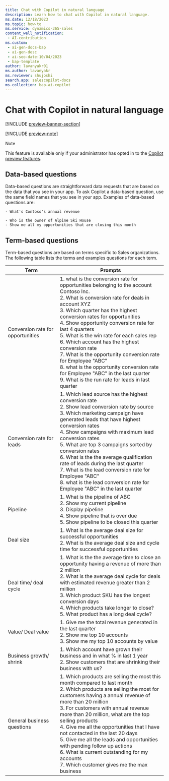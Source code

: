 ```yaml
---
title: Chat with Copilot in natural language
description: Learn how to chat with Copilot in natural language.
ms.date: 12/18/2023
ms.topic: how-to
ms.service: dynamics-365-sales
content_well_notification:
 - AI-contribution
ms.custom:
 - ai-gen-docs-bap
 - ai-gen-desc
 - ai-seo-date:10/04/2023
 - bap-template
author: lavanyakr01
ms.author: lavanyakr
ms.reviewer: shujoshi
search.app: salescopilot-docs
ms.collection: bap-ai-copilot
---
```


# Chat with Copilot in natural language

[!INCLUDE [preview-banner-section](~/../shared-content/shared/preview-includes/preview-banner-section.md)]

[!INCLUDE [preview-note](~/../shared-content/shared/preview-includes/preview-note.md)]

> [!NOTE]
> This feature is available only if your administrator has opted in to the [Copilot preview features](copilot-preview-features.md).

## Data-based questions

Data-based questions are straightforward data requests that are based on the data that you see in your app. To ask Copilot a data-based question, use the same field names that you see in your app. Examples of data-based questions are:
    
    - What's Contoso's annual revenue
    
    - Who is the owner of Alpine Ski House
    - Show me all my opportunities that are closing this month
    
## Term-based questions

Term-based questions are based on terms specific to Sales organizations. The following table lists the terms and examples questions for each term.

| Term | Prompts                                            |
|------|----------------------------------------------------|
| Conversion rate for opportunities | 1. what is the conversion rate for opportunities belonging to the account Contoso Inc. <br> 2. What is conversion rate for deals in account XYZ <br> 3. Which quarter has the highest conversion rates for opportunities <br> 4. Show opportunity conversion rate for last 4 quarters <br> 5. What is the win rate for each sales rep <br> 6. Which account has the highest conversion rate <br> 7. What is the opportunity conversion rate for Employee "ABC" <br> 8. what is the opportunity conversion rate for Employee "ABC" in the last quarter <br> 9. What is the run rate for leads in last quarter |
| Conversion rate for leads | 1. Which lead source has the highest conversion rate <br> 2. Show lead conversion rate by source <br> 3. Which marketing campaign have generated leads that have highest conversion rates <br> 4. Show campaigns with maximum lead conversion rates <br> 5. What are top 3 campaigns sorted by conversion rates <br> 6. What is the the average qualification rate of leads during the last quarter <br> 7. What is the lead conversion rate for Employee "ABC" <br> 8. what is the lead conversion rate for Employee "ABC" in the last quarter |
| Pipeline | 1. What is the pipeline of ABC <br> 2. Show my current pipeline <br> 3. Display pipeline <br> 4. Show pipeline that is over due <br> 5. Show pipeline to be closed this quarter |
| Deal size | 1. What is the average deal size for successful opportunities <br> 2. What is the average deal size and cycle time for successful opportunities |
| Deal time/ deal cycle | 1. What is the the average time to close an opportunity having a revenue of more than 2 million <br> 2. What is the average deal cycle for deals with estimated revenue greater than 2 million <br> 3. Which product SKU has the longest conversion days <br> 4. Which products take longer to close? <br> 5. What product has a long deal cycle? |
| Value/ Deal value | 1. Give me the total revenue generated in the last quarter <br> 2. Show me  top 10 accounts <br> 3. Show me my top 10 accounts by value |
| Business growth/ shrink | 1. Which account have grown their business and in what % in last 1 year <br> 2. Show customers that are shrinking their business with us? |
| General business questions | 1. Which products are selling the most this month compared to last month <br> 2. Which products are selling the most for customers having a annual revenue of more than 20 million <br> 3. For customers with annual revenue more than 20 million, what are the top selling products <br> 4. Give me all the opportunities that I have not contacted in the last 20 days <br> 5. Give me all the leads and opportunities with pending follow up actions <br> 6. What is current outstanding for my accounts <br> 7. Which customer gives me the max business |